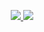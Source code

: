 <p align="center">
  <a href="https://github.com/ItIsMeMyselfAndI/github-readme-stats">
    <img src="https://github-readme-stats.vercel.app/api?username=ItIsMeMyselfAndI&show_icons=true&theme=tokyonight" />
  </a>
  <a href="https://git.io/streak-stats">
    <img src="https://streak-stats.demolab.com?user=ItIsMeMyselfAndI&theme=tokyonight" />
  </a>
</p>
